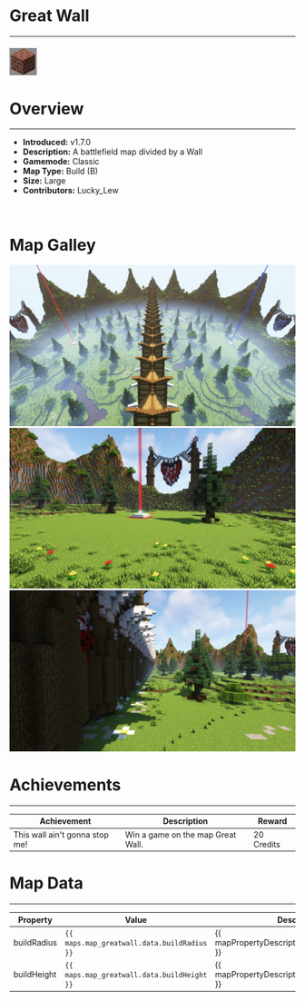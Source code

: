<!-- replace _map_ with the actual map name -->
<!-- change gamemode type for the Map data description  -->
# Great Wall

***

#### ![greatwallicon](../assets/maps/greatwall/greatwall-icon.jpg)

# Overview
***
- **Introduced:** v1.7.0
- **Description:** A battlefield map divided by a Wall
- **Gamemode:** Classic
- **Map Type:** Build (B)
- **Size:** Large
- **Contributors:** Lucky_Lew

<br />  

# Map Galley
![Great Wall - Overview](../assets/maps/greatwall/greatwall-overview.jpg '')
![Great Wall - Beacon](../assets/maps/greatwall/greatwall-beacon.jpg '')
![Great Wall - Middle](../assets/maps/greatwall/greatwall-mid.jpg '')

# Achievements
***

| Achievement | Description | Reward |
| ----- | ----- | ------ |
| This wall ain't gonna stop me! | Win a game on the map Great Wall. | 20 Credits |



# Map Data
***

| Property | Value | Description |
| ----------- | ----------- | ------ |
| buildRadius |`{{ maps.map_greatwall.data.buildRadius }}`| {{ mapPropertyDescriptions.buildRadius.classic }} |
| buildHeight |`{{ maps.map_greatwall.data.buildHeight }}`| {{ mapPropertyDescriptions.buildHeight.classic }} |
